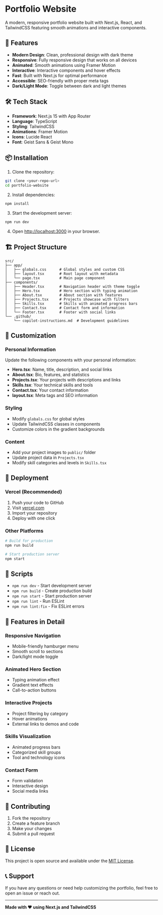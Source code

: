 # Portfolio Website

A modern, responsive portfolio website built with Next.js, React, and TailwindCSS featuring smooth animations and interactive components.

## 🚀 Features

- **Modern Design**: Clean, professional design with dark theme
- **Responsive**: Fully responsive design that works on all devices
- **Animated**: Smooth animations using Framer Motion
- **Interactive**: Interactive components and hover effects
- **Fast**: Built with Next.js for optimal performance
- **Accessible**: SEO-friendly with proper meta tags
- **Dark/Light Mode**: Toggle between dark and light themes

## 🛠️ Tech Stack

- **Framework**: Next.js 15 with App Router
- **Language**: TypeScript
- **Styling**: TailwindCSS
- **Animations**: Framer Motion
- **Icons**: Lucide React
- **Font**: Geist Sans & Geist Mono

## 📦 Installation

1. Clone the repository:
```bash
git clone <your-repo-url>
cd portfolio-website
```

2. Install dependencies:
```bash
npm install
```

3. Start the development server:
```bash
npm run dev
```

4. Open [http://localhost:3000](http://localhost:3000) in your browser.

## 🏗️ Project Structure

```
src/
├── app/
│   ├── globals.css      # Global styles and custom CSS
│   ├── layout.tsx       # Root layout with metadata
│   └── page.tsx         # Main page component
├── components/
│   ├── Header.tsx       # Navigation header with theme toggle
│   ├── Hero.tsx         # Hero section with typing animation
│   ├── About.tsx        # About section with features
│   ├── Projects.tsx     # Projects showcase with filters
│   ├── Skills.tsx       # Skills with animated progress bars
│   ├── Contact.tsx      # Contact form and information
│   └── Footer.tsx       # Footer with social links
└── .github/
    └── copilot-instructions.md  # Development guidelines
```

## 🎨 Customization

### Personal Information
Update the following components with your personal information:

- **Hero.tsx**: Name, title, description, and social links
- **About.tsx**: Bio, features, and statistics
- **Projects.tsx**: Your projects with descriptions and links
- **Skills.tsx**: Your technical skills and tools
- **Contact.tsx**: Your contact information
- **layout.tsx**: Meta tags and SEO information

### Styling
- Modify `globals.css` for global styles
- Update TailwindCSS classes in components
- Customize colors in the gradient backgrounds

### Content
- Add your project images to `public/` folder
- Update project data in `Projects.tsx`
- Modify skill categories and levels in `Skills.tsx`

## 🚀 Deployment

### Vercel (Recommended)
1. Push your code to GitHub
2. Visit [vercel.com](https://vercel.com)
3. Import your repository
4. Deploy with one click

### Other Platforms
```bash
# Build for production
npm run build

# Start production server
npm start
```

## 📝 Scripts

- `npm run dev` - Start development server
- `npm run build` - Create production build
- `npm run start` - Start production server
- `npm run lint` - Run ESLint
- `npm run lint:fix` - Fix ESLint errors

## 🎯 Features in Detail

### Responsive Navigation
- Mobile-friendly hamburger menu
- Smooth scroll to sections
- Dark/light mode toggle

### Animated Hero Section
- Typing animation effect
- Gradient text effects
- Call-to-action buttons

### Interactive Projects
- Project filtering by category
- Hover animations
- External links to demos and code

### Skills Visualization
- Animated progress bars
- Categorized skill groups
- Tool and technology icons

### Contact Form
- Form validation
- Interactive design
- Social media links

## 🤝 Contributing

1. Fork the repository
2. Create a feature branch
3. Make your changes
4. Submit a pull request

## 📄 License

This project is open source and available under the [MIT License](LICENSE).

## 📞 Support

If you have any questions or need help customizing the portfolio, feel free to open an issue or reach out.

---

**Made with ❤️ using Next.js and TailwindCSS**

